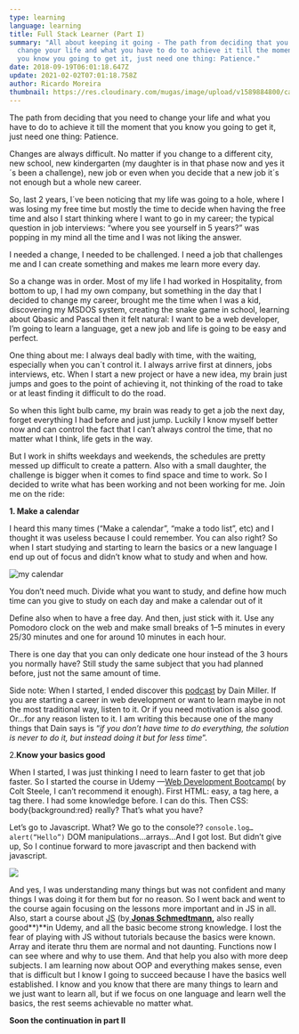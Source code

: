 ```yaml
---
type: learning
language: learning
title: Full Stack Learner (Part I)
summary: "All about keeping it going - The path from deciding that you need to
  change your life and what you have to do to achieve it till the moment that
  you know you going to get it, just need one thing: Patience."
date: 2018-09-19T06:01:18.647Z
update: 2021-02-02T07:01:18.758Z
author: Ricardo Moreira
thumbnail: https://res.cloudinary.com/mugas/image/upload/v1589884800/calendar_frz1sn.png
---
```

The path from deciding that you need to change your life and what you have to do to achieve it till the moment that you know you going to get it, just need one thing: Patience.

Changes are always difficult. No matter if you change to a different city, new school, new kindergarten (my daughter is in that phase now and yes it´s been a challenge), new job or even when you decide that a new job it´s not enough but a whole new career.

So, last 2 years, I´ve been noticing that my life was going to a hole, where I was losing my free time but mostly the time to decide when having the free time and also I start thinking where I want to go in my career; the typical question in job interviews: “where you see yourself in 5 years?” was popping in my mind all the time and I was not liking the answer.

I needed a change, I needed to be challenged. I need a job that challenges me and I can create something and makes me learn more every day.

So a change was in order. Most of my life I had worked in Hospitality, from bottom to up, I had my own company, but something in the day that I decided to change my career, brought me the time when I was a kid, discovering my MSDOS system, creating the snake game in school, learning about Qbasic and Pascal then it felt natural: I want to be a web developer, I’m going to learn a language, get a new job and life is going to be easy and perfect.

One thing about me: I always deal badly with time, with the waiting, especially when you can´t control it. I always arrive first at dinners, jobs interviews, etc. When I start a new project or have a new idea, my brain just jumps and goes to the point of achieving it, not thinking of the road to take or at least finding it difficult to do the road.

So when this light bulb came, my brain was ready to get a job the next day, forget everything I had before and just jump. Luckily I know myself better now and can control the fact that I can’t always control the time, that no matter what I think, life gets in the way.

But I work in shifts weekdays and weekends, the schedules are pretty messed up difficult to create a pattern. Also with a small daughter, the challenge is bigger when it comes to find space and time to work. So I decided to write what has been working and not been working for me. Join me on the ride:

**1. Make a calendar**

I heard this many times (“Make a calendar”, “make a todo list”, etc) and I thought it was useless because I could remember. You can also right? So when I start studying and starting to learn the basics or a new language I end up out of focus and didn’t know what to study and when and how.

![my calendar](https://res.cloudinary.com/mugas/image/upload/w_auto:100:600/v1589884800/calendar_frz1sn.png "My calendar")

You don’t need much. Divide what you want to study, and define how much time can you give to study on each day and make a calendar out of it

Define also when to have a free day. And then, just stick with it. Use any Pomodoro clock on the web and make small breaks of 1–5 minutes in every 25/30 minutes and one for around 10 minutes in each hour.

There is one day that you can only dedicate one hour instead of the 3 hours you normally have? Still study the same subject that you had planned before, just not the same amount of time.

Side note: When I started, I ended discover this [podcast](https://player.fm/series/start-here-web-development) by Dain Miller. If you are starting a career in web development or want to learn maybe in not the most traditional way, listen to it. Or if you need motivation is also good. Or…for any reason listen to it. I am writing this because one of the many things that Dain says is “*if you don’t have time to do everything, the solution is never to do it, but instead doing it but for less time*”.

<!--StartFragment-->

2.**Know your basics good**

When I started, I was just thinking I need to learn faster to get that job faster. So I started the course in Udemy —[Web Development Bootcamp](https://www.udemy.com/the-web-developer-bootcamp/)( by Colt Steele, I can’t recommend it enough). First HTML: easy, a tag here, a tag there. I had some knowledge before. I can do this. Then CSS: body{background:red} really? That’s what you have?

Let’s go to Javascript. What? We go to the console??  `console.log…alert(“Hello”)` DOM manipulations…arrays…And I got lost. But didn’t give up, So I continue forward to more javascript and then backend with javascript.

![](https://res.cloudinary.com/mugas/image/upload/v1590401357/0_TCpww_-adY_FC5gA_ydqikg.jpg)



And yes, I was understanding many things but was not confident and many things I was doing it for them but for no reason. So I went back and went to the course again focusing on the lessons more important and in JS in all. Also, start a course about [JS](https://www.udemy.com/the-complete-javascript-course/) (by[ **Jonas Schmedtmann**](https://www.udemy.com/user/jonasschmedtmann/)**,** also really good**)**in Udemy, and all the basic become strong knowledge. I lost the fear of playing with JS without tutorials because the basics were known. Array and iterate thru them are normal and not daunting. Functions now I can see where and why to use them. And that help you also with more deep subjects. I am learning now about OOP and everything makes sense, even that is difficult but I know I going to succeed because I have the basics well established. I know and you know that there are many things to learn and we just want to learn all, but if we focus on one language and learn well the basics, the rest seems achievable no matter what.



**Soon the continuation in part II**